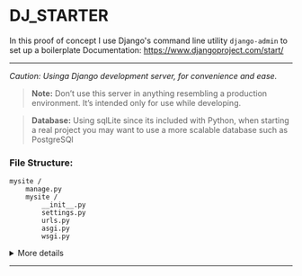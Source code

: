 # DJ_STARTER

In this proof of concept I use Django's command line utility `django-admin` to set up a boilerplate Documentation: https://www.djangoproject.com/start/

---
*Caution: Usinga Django development server, for convenience and ease.*

> **Note:** Don’t use this server in anything resembling a production environment. It’s intended only for use while developing.

> **Database:** Using sqlLite since its included with Python, when starting a real project you may want to use a more scalable database such as PostgreSQl

### File Structure:

```
mysite /
    manage.py
    mysite / 
        __init__.py
        settings.py
        urls.py
        asgi.py
        wsgi.py
```

<details>
<summary>More details</summary>

- The outer `mysite/` root directory is a container for your project. 

- `manage.py`: A command-line utility that lets you interact with this Django project in various ways. 

- The inner `mysite/` directory is the actual Python package for your project. 
*Its name is the Python package name you’ll need to use to import anything inside it (e.g. mysite.urls).*

- `mysite/__init__.py`: An empty file that tells Python that this directory should be considered a Python package. 

- `mysite/settings.py`: Settings/configuration for this Django project. 

- `mysite/urls.py`: The URL declarations for this Django project; a “table of contents” of your Django-powered site. 

- `mysite/asgi.py`: An entry-point for ASGI-compatible web servers to serve your project. 

- `mysite/wsgi.py`: An entry-point for WSGI-compatible web servers to serve your project. 
</details>

---
